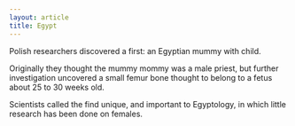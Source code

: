 ```yaml
---
layout: article
title: Egypt
---
```


Polish researchers discovered a first: an Egyptian mummy with child.

Originally they thought the mummy mommy was a male priest, but further investigation uncovered a small femur bone thought to belong to a fetus about 25 to 30 weeks old.

Scientists called the find unique, and important to Egyptology, in which little research has been done on females.
